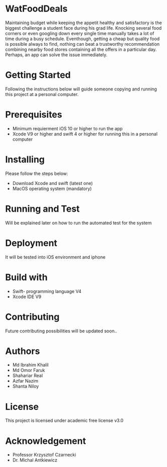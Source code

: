 # WatFoodDeals

Maintaining budget while keeping the appetit healthy and satisfactory is the biggest challenge a student face during his grad life.
Knocking several food corners or even googling down every single time manually takes a lot of time during a busy schedule. 
Eventhough, getting a cheap but quality food is possible always to find, nothing can beat a trustworthy recommendation combining 
nearby food stores containing all the offers in a particular day. Perhaps, an app can solve the issue immediately.


# Getting Started

Following the instructions below will guide someone copying and running this project at a personal computer. 

# Prerequisites


*  Minimum requierment iOS 10 or higher to run the app 
*  Xcode V9 or higher and swift 4 or higher for running this in a personal computer

# Installing

Please follow the steps below:

*  Download Xcode and swift (latest one)
*  MacOS operating system (mandatory)

# Running and Test

Will be explained later on how to run the automated test for the system


# Deployment

It will be tested into iOS environment and iphone

# Build with

*  Swift- programming language V4
*  Xcode IDE V9

# Contributing

Future contributing possibilities will be updated soon..

# Authors

*  Md Ibrahim Khalil
*  Md Omor Faruk
*  Shahariar Real
*  Azfar Nazim
*  Shanta Niloy

# License

This project is licensed under academic free license v3.0

# Acknowledgement

*  Professor Krzysztof Czarnecki
*  Dr. Michal Antkiewicz
 











